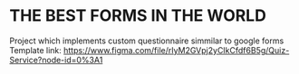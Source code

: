 # THE BEST FORMS IN THE WORLD
Project which implements custom questionnaire simmilar to google forms
<br/>
Template link: https://www.figma.com/file/rIyM2GVpj2yCIkCfdf6B5g/Quiz-Service?node-id=0%3A1
